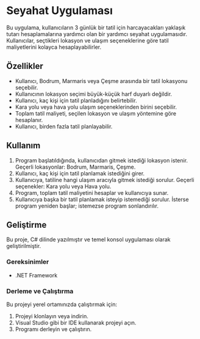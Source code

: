 # Seyahat Uygulaması

Bu uygulama, kullanıcıların 3 günlük bir tatil için harcayacakları yaklaşık tutarı hesaplamalarına yardımcı olan bir yardımcı seyahat uygulamasıdır. Kullanıcılar, seçtikleri lokasyon ve ulaşım seçeneklerine göre tatil maliyetlerini kolayca hesaplayabilirler.

## Özellikler

- Kullanıcı, Bodrum, Marmaris veya Çeşme arasında bir tatil lokasyonu seçebilir.
- Kullanıcının lokasyon seçimi büyük-küçük harf duyarlı değildir.
- Kullanıcı, kaç kişi için tatil planladığını belirtebilir.
- Kara yolu veya hava yolu ulaşım seçeneklerinden birini seçebilir.
- Toplam tatil maliyeti, seçilen lokasyon ve ulaşım yöntemine göre hesaplanır.
- Kullanıcı, birden fazla tatil planlayabilir.

## Kullanım

1. Program başlatıldığında, kullanıcıdan gitmek istediği lokasyon istenir. Geçerli lokasyonlar: Bodrum, Marmaris, Çeşme.
2. Kullanıcı, kaç kişi için tatil planlamak istediğini girer.
3. Kullanıcıya, tatiline hangi ulaşım aracıyla gitmek istediği sorulur. Geçerli seçenekler: Kara yolu veya Hava yolu.
4. Program, toplam tatil maliyetini hesaplar ve kullanıcıya sunar.
5. Kullanıcıya başka bir tatil planlamak isteyip istemediği sorulur. İsterse program yeniden başlar; istemezse program sonlandırılır.

## Geliştirme

Bu proje, C# dilinde yazılmıştır ve temel konsol uygulaması olarak geliştirilmiştir.

### Gereksinimler

- .NET Framework

### Derleme ve Çalıştırma

Bu projeyi yerel ortamınızda çalıştırmak için:

1. Projeyi klonlayın veya indirin.
2. Visual Studio gibi bir IDE kullanarak projeyi açın.
3. Programı derleyin ve çalıştırın.

